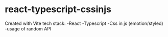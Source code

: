 ﻿# react-typescript-cssinjs
Created with Vite
tech stack:
-React
-Typescript
-Css in js (emotion/styled)
-usage of random API

